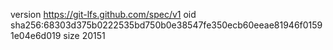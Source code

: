 version https://git-lfs.github.com/spec/v1
oid sha256:68303d375b0222535bd750b0e38547fe350ecb60eeae81946f01591e04e6d019
size 20151
